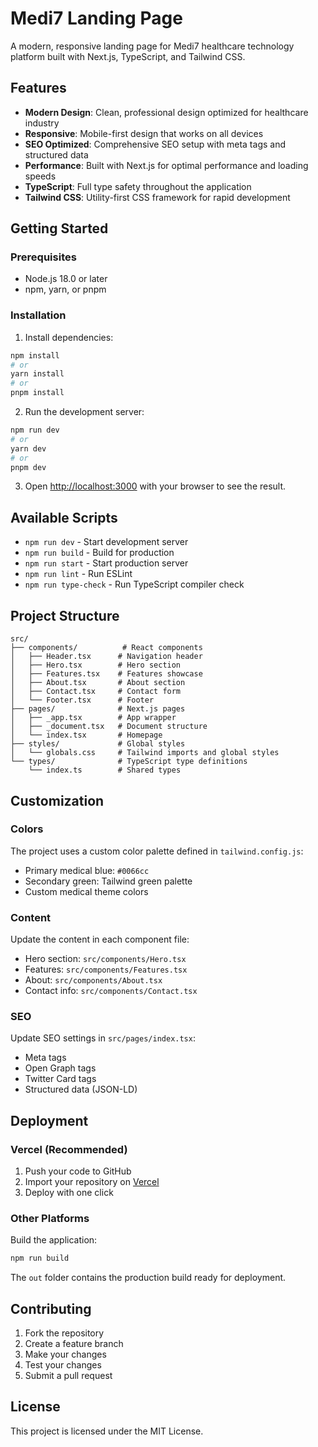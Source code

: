 # Medi7 Landing Page

A modern, responsive landing page for Medi7 healthcare technology platform built with Next.js, TypeScript, and Tailwind CSS.

## Features

- **Modern Design**: Clean, professional design optimized for healthcare industry
- **Responsive**: Mobile-first design that works on all devices
- **SEO Optimized**: Comprehensive SEO setup with meta tags and structured data
- **Performance**: Built with Next.js for optimal performance and loading speeds
- **TypeScript**: Full type safety throughout the application
- **Tailwind CSS**: Utility-first CSS framework for rapid development

## Getting Started

### Prerequisites

- Node.js 18.0 or later
- npm, yarn, or pnpm

### Installation

1. Install dependencies:
```bash
npm install
# or
yarn install
# or
pnpm install
```

2. Run the development server:
```bash
npm run dev
# or
yarn dev
# or
pnpm dev
```

3. Open [http://localhost:3000](http://localhost:3000) with your browser to see the result.

## Available Scripts

- `npm run dev` - Start development server
- `npm run build` - Build for production
- `npm run start` - Start production server
- `npm run lint` - Run ESLint
- `npm run type-check` - Run TypeScript compiler check

## Project Structure

```
src/
├── components/          # React components
│   ├── Header.tsx      # Navigation header
│   ├── Hero.tsx        # Hero section
│   ├── Features.tsx    # Features showcase
│   ├── About.tsx       # About section
│   ├── Contact.tsx     # Contact form
│   └── Footer.tsx      # Footer
├── pages/              # Next.js pages
│   ├── _app.tsx        # App wrapper
│   ├── _document.tsx   # Document structure
│   └── index.tsx       # Homepage
├── styles/             # Global styles
│   └── globals.css     # Tailwind imports and global styles
└── types/              # TypeScript type definitions
    └── index.ts        # Shared types
```

## Customization

### Colors

The project uses a custom color palette defined in `tailwind.config.js`:
- Primary medical blue: `#0066cc`
- Secondary green: Tailwind green palette
- Custom medical theme colors

### Content

Update the content in each component file:
- Hero section: `src/components/Hero.tsx`
- Features: `src/components/Features.tsx`
- About: `src/components/About.tsx`
- Contact info: `src/components/Contact.tsx`

### SEO

Update SEO settings in `src/pages/index.tsx`:
- Meta tags
- Open Graph tags
- Twitter Card tags
- Structured data (JSON-LD)

## Deployment

### Vercel (Recommended)

1. Push your code to GitHub
2. Import your repository on [Vercel](https://vercel.com)
3. Deploy with one click

### Other Platforms

Build the application:
```bash
npm run build
```

The `out` folder contains the production build ready for deployment.

## Contributing

1. Fork the repository
2. Create a feature branch
3. Make your changes
4. Test your changes
5. Submit a pull request

## License

This project is licensed under the MIT License.